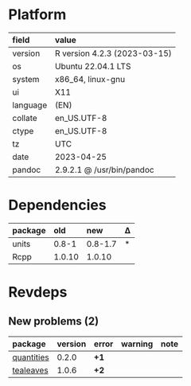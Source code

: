 # Platform

|field    |value                        |
|:--------|:----------------------------|
|version  |R version 4.2.3 (2023-03-15) |
|os       |Ubuntu 22.04.1 LTS           |
|system   |x86_64, linux-gnu            |
|ui       |X11                          |
|language |(EN)                         |
|collate  |en_US.UTF-8                  |
|ctype    |en_US.UTF-8                  |
|tz       |UTC                          |
|date     |2023-04-25                   |
|pandoc   |2.9.2.1 @ /usr/bin/pandoc    |

# Dependencies

|package |old    |new     |Δ  |
|:-------|:------|:-------|:--|
|units   |0.8-1  |0.8-1.7 |*  |
|Rcpp    |1.0.10 |1.0.10  |   |

# Revdeps

## New problems (2)

|package    |version |error  |warning |note |
|:----------|:-------|:------|:-------|:----|
|[quantities](problems.md#quantities)|0.2.0   |__+1__ |        |     |
|[tealeaves](problems.md#tealeaves)|1.0.6   |__+2__ |        |     |


